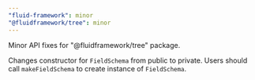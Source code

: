 ```yaml
---
"fluid-framework": minor
"@fluidframework/tree": minor
---
```


Minor API fixes for "@fluidframework/tree" package.

Changes constructor for `FieldSchema` from public to private. Users should call `makeFieldSchema` to create instance of `FieldSchema`.
